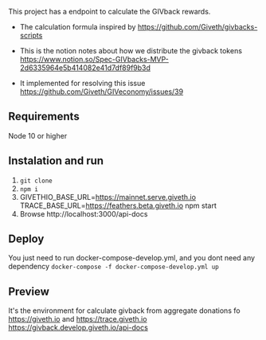 This project has a endpoint to calculate the GIVback rewards.

* The calculation formula  inspired by  https://github.com/Giveth/givbacks-scripts

* This is the notion notes about how we distribute the givback tokens
https://www.notion.so/Spec-GIVbacks-MVP-2d6335964e5b414082e41d7df89f9b3d

* It implemented for resolving this issue https://github.com/Giveth/GIVeconomy/issues/39

## Requirements
Node 10 or higher

## Instalation and run
1. `git clone `
2. `npm i`
3. GIVETHIO_BASE_URL=https://mainnet.serve.giveth.io TRACE_BASE_URL=https://feathers.beta.giveth.io npm start
4. Browse http://localhost:3000/api-docs


## Deploy
You just need to run docker-compose-develop.yml, and you dont need any dependency
`docker-compose -f docker-compose-develop.yml up `

## Preview
It's the environment for calculate givback from aggregate donations fo https://giveth.io and https://trace.giveth.io
https://givback.develop.giveth.io/api-docs
